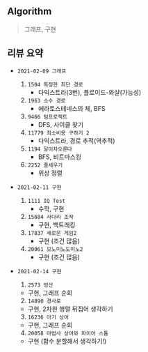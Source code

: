 ## Algorithm
> 그래프, 구현

## 리뷰 요약

- `2021-02-09 그래프`
  1. `1504 특정한 최단 경로`
      -  다익스트라(3번), 플로이드-와샬(가능성)
  2. `1963 소수 경로`
     - 에라토스테네스의 체, BFS
  3. `9466 텀프로젝트`
     - DFS, 사이클 찾기
  4. `11779 최소비용 구하기 2`
      - 다익스트라, 경로 추적(역추적)
  5. `1194 달이차오른다`
      - BFS, 비트마스킹
  6. `2252 줄세우기`
      - 위상 정렬

- `2021-02-11 구현`
  1. `1111 IQ Test`
      - 수학, 구현
  2. `15684 사다리 조작`
      - 구현, 백트래킹
  3. `17837 새로운 게임2`
      - 구현 (조건 많음)
  4. `20061 모노미노도미노2`
      - 구현 (조건 많음)

- `2021-02-14 구현`
  1. `2573 빙산`
    - 구현, 그래프 순회
  2. `14890 경사로`
    - 구현, 2차원 행렬 뒤집어 생각하기
  3. `16236 아기 상어`
    - 구현, 그래프 순회
  4. `20058 마법사 상어와 파이어 스톰`
    - 구현 (함수 분할해서 생각하기!)
